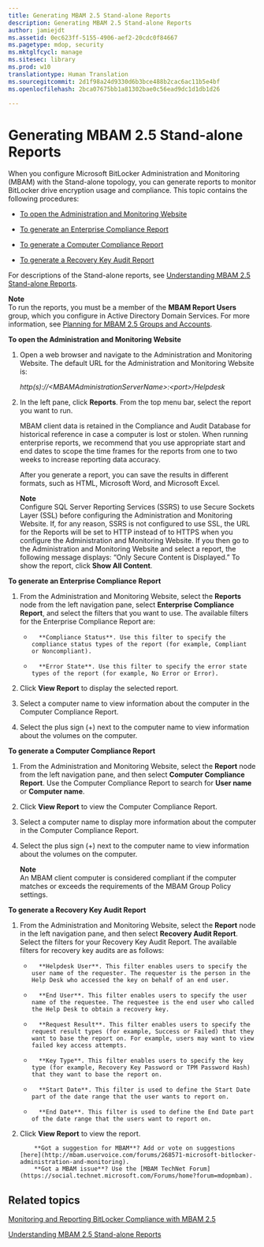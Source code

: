 ```yaml
---
title: Generating MBAM 2.5 Stand-alone Reports
description: Generating MBAM 2.5 Stand-alone Reports
author: jamiejdt
ms.assetid: 0ec623ff-5155-4906-aef2-20cdc0f84667
ms.pagetype: mdop, security
ms.mktglfcycl: manage
ms.sitesec: library
ms.prod: w10
translationtype: Human Translation
ms.sourcegitcommit: 2d1f98a24d9330d6b3bce488b2cac6ac11b5e4bf
ms.openlocfilehash: 2bca07675bb1a81302bae0c56ead9dc1d1db1d26

---
```



# Generating MBAM 2.5 Stand-alone Reports


When you configure Microsoft BitLocker Administration and Monitoring (MBAM) with the Stand-alone topology, you can generate reports to monitor BitLocker drive encryption usage and compliance. This topic contains the following procedures:

-   [To open the Administration and Monitoring Website](#bkmk-openadmin)

-   [To generate an Enterprise Compliance Report](#bkmk-enterprise)

-   [To generate a Computer Compliance Report](#bkmk-computercomp)

-   [To generate a Recovery Key Audit Report](#bkmk-recoverykey)

For descriptions of the Stand-alone reports, see [Understanding MBAM 2.5 Stand-alone Reports](understanding-mbam-25-stand-alone-reports.md).

**Note**  
To run the reports, you must be a member of the **MBAM Report Users** group, which you configure in Active Directory Domain Services. For more information, see [Planning for MBAM 2.5 Groups and Accounts](planning-for-mbam-25-groups-and-accounts.md).

 

**To open the Administration and Monitoring Website**

1.  Open a web browser and navigate to the Administration and Monitoring Website. The default URL for the Administration and Monitoring Website is:

    *http(s)://&lt;MBAMAdministrationServerName&gt;:&lt;port&gt;/Helpdesk*

2.  In the left pane, click **Reports**. From the top menu bar, select the report you want to run.

    MBAM client data is retained in the Compliance and Audit Database for historical reference in case a computer is lost or stolen. When running enterprise reports, we recommend that you use appropriate start and end dates to scope the time frames for the reports from one to two weeks to increase reporting data accuracy.

    After you generate a report, you can save the results in different formats, such as HTML, Microsoft Word, and Microsoft Excel.

    **Note**  
    Configure SQL Server Reporting Services (SSRS) to use Secure Sockets Layer (SSL) before configuring the Administration and Monitoring Website. If, for any reason, SSRS is not configured to use SSL, the URL for the Reports will be set to HTTP instead of to HTTPS when you configure the Administration and Monitoring Website. If you then go to the Administration and Monitoring Website and select a report, the following message displays: “Only Secure Content is Displayed.” To show the report, click **Show All Content**.

     

**To generate an Enterprise Compliance Report**

1.  From the Administration and Monitoring Website, select the **Reports** node from the left navigation pane, select **Enterprise Compliance Report**, and select the filters that you want to use. The available filters for the Enterprise Compliance Report are:

    -   
            **Compliance Status**. Use this filter to specify the compliance status types of the report (for example, Compliant or Noncompliant).

    -   
            **Error State**. Use this filter to specify the error state types of the report (for example, No Error or Error).

2.  Click **View Report** to display the selected report.

3.  Select a computer name to view information about the computer in the Computer Compliance Report.

4.  Select the plus sign (+) next to the computer name to view information about the volumes on the computer.

**To generate a Computer Compliance Report**

1.  From the Administration and Monitoring Website, select the **Report** node from the left navigation pane, and then select **Computer Compliance Report**. Use the Computer Compliance Report to search for **User name** or **Computer name**.

2.  Click **View Report** to view the Computer Compliance Report.

3.  Select a computer name to display more information about the computer in the Computer Compliance Report.

4.  Select the plus sign (+) next to the computer name to view information about the volumes on the computer.

    **Note**  
    An MBAM client computer is considered compliant if the computer matches or exceeds the requirements of the MBAM Group Policy settings.

     

**To generate a Recovery Key Audit Report**

1.  From the Administration and Monitoring Website, select the **Report** node in the left navigation pane, and then select **Recovery Audit Report**. Select the filters for your Recovery Key Audit Report. The available filters for recovery key audits are as follows:

    -   
            **Helpdesk User**. This filter enables users to specify the user name of the requester. The requester is the person in the Help Desk who accessed the key on behalf of an end user.

    -   
            **End User**. This filter enables users to specify the user name of the requestee. The requestee is the end user who called the Help Desk to obtain a recovery key.

    -   
            **Request Result**. This filter enables users to specify the request result types (for example, Success or Failed) that they want to base the report on. For example, users may want to view failed key access attempts.

    -   
            **Key Type**. This filter enables users to specify the key type (for example, Recovery Key Password or TPM Password Hash) that they want to base the report on.

    -   
            **Start Date**. This filter is used to define the Start Date part of the date range that the user wants to report on.

    -   
            **End Date**. This filter is used to define the End Date part of the date range that the users want to report on.

2.  Click **View Report** to view the report.

    
            **Got a suggestion for MBAM**? Add or vote on suggestions [here](http://mbam.uservoice.com/forums/268571-microsoft-bitlocker-administration-and-monitoring). 
            **Got a MBAM issue**? Use the [MBAM TechNet Forum](https://social.technet.microsoft.com/Forums/home?forum=mdopmbam).

## Related topics


[Monitoring and Reporting BitLocker Compliance with MBAM 2.5](monitoring-and-reporting-bitlocker-compliance-with-mbam-25.md)

[Understanding MBAM 2.5 Stand-alone Reports](understanding-mbam-25-stand-alone-reports.md)

 

 








<!--HONumber=Jun16_HO4-->



